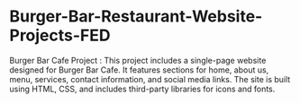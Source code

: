 # Burger-Bar-Restaurant-Website-Projects-FED
Burger Bar Cafe Project : This project includes a single-page website designed for Burger Bar Cafe. It features sections for home, about us, menu, services, contact information, and social media links. The site is built using HTML, CSS, and includes third-party libraries for icons and fonts.
